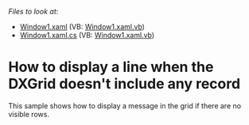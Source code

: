 <!-- default file list -->
*Files to look at*:

* [Window1.xaml](./CS/DXGridTest/Window1.xaml) (VB: [Window1.xaml.vb](./VB/DXGridTest/Window1.xaml.vb))
* [Window1.xaml.cs](./CS/DXGridTest/Window1.xaml.cs) (VB: [Window1.xaml.vb](./VB/DXGridTest/Window1.xaml.vb))
<!-- default file list end -->
# How to display a line when the DXGrid doesn't include any record 


<p>This sample shows how to display a message in the grid if there are no visible rows.</p>

<br/>


